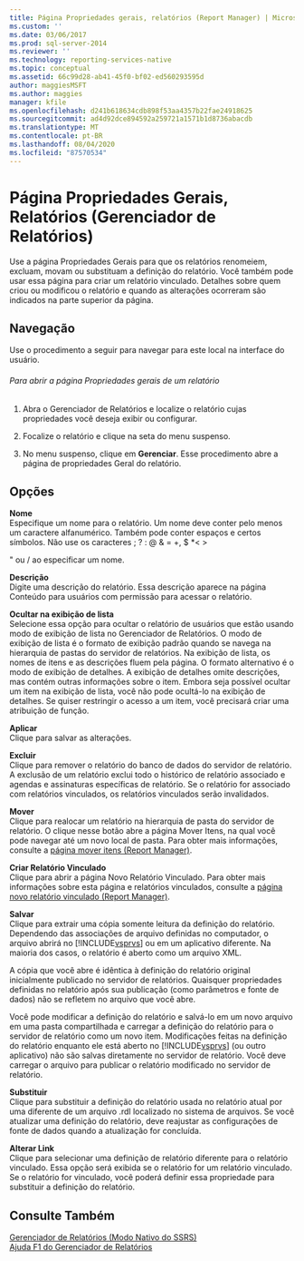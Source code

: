 ```yaml
---
title: Página Propriedades gerais, relatórios (Report Manager) | Microsoft Docs
ms.custom: ''
ms.date: 03/06/2017
ms.prod: sql-server-2014
ms.reviewer: ''
ms.technology: reporting-services-native
ms.topic: conceptual
ms.assetid: 66c99d28-ab41-45f0-bf02-ed560293595d
author: maggiesMSFT
ms.author: maggies
manager: kfile
ms.openlocfilehash: d241b618634cdb898f53aa4357b22fae24918625
ms.sourcegitcommit: ad4d92dce894592a259721a1571b1d8736abacdb
ms.translationtype: MT
ms.contentlocale: pt-BR
ms.lasthandoff: 08/04/2020
ms.locfileid: "87570534"
---
```

# <a name="general-properties-page-reports-report-manager"></a>Página Propriedades Gerais, Relatórios (Gerenciador de Relatórios)
  Use a página Propriedades Gerais para que os relatórios renomeiem, excluam, movam ou substituam a definição do relatório. Você também pode usar essa página para criar um relatório vinculado. Detalhes sobre quem criou ou modificou o relatório e quando as alterações ocorreram são indicados na parte superior da página.  
  
## <a name="navigation"></a>Navegação  
 Use o procedimento a seguir para navegar para este local na interface do usuário.  
  
###### <a name="to-open-the-general-properties-page-for-a-report"></a>Para abrir a página Propriedades gerais de um relatório  
  
1.  Abra o Gerenciador de Relatórios e localize o relatório cujas propriedades você deseja exibir ou configurar.  
  
2.  Focalize o relatório e clique na seta do menu suspenso.  
  
3.  No menu suspenso, clique em **Gerenciar**. Esse procedimento abre a página de propriedades Geral do relatório.  
  
## <a name="options"></a>Opções  
 **Nome**  
 Especifique um nome para o relatório. Um nome deve conter pelo menos um caractere alfanumérico. Também pode conter espaços e certos símbolos. Não use os caracteres ; ? : \@ & = +, $ *\< >  
  
 " ou / ao especificar um nome.  
  
 **Descrição**  
 Digite uma descrição do relatório. Essa descrição aparece na página Conteúdo para usuários com permissão para acessar o relatório.  
  
 **Ocultar na exibição de lista**  
 Selecione essa opção para ocultar o relatório de usuários que estão usando modo de exibição de lista no Gerenciador de Relatórios. O modo de exibição de lista é o formato de exibição padrão quando se navega na hierarquia de pastas do servidor de relatórios. Na exibição de lista, os nomes de itens e as descrições fluem pela página. O formato alternativo é o modo de exibição de detalhes. A exibição de detalhes omite descrições, mas contém outras informações sobre o item. Embora seja possível ocultar um item na exibição de lista, você não pode ocultá-lo na exibição de detalhes. Se quiser restringir o acesso a um item, você precisará criar uma atribuição de função.  
  
 **Aplicar**  
 Clique para salvar as alterações.  
  
 **Excluir**  
 Clique para remover o relatório do banco de dados do servidor de relatório. A exclusão de um relatório exclui todo o histórico de relatório associado e agendas e assinaturas específicas de relatório. Se o relatório for associado com relatórios vinculados, os relatórios vinculados serão invalidados.  
  
 **Mover**  
 Clique para realocar um relatório na hierarquia de pasta do servidor de relatório. O clique nesse botão abre a página Mover Itens, na qual você pode navegar até um novo local de pasta. Para obter mais informações, consulte a [página mover itens &#40;Report Manager&#41;](../../2014/reporting-services/move-items-page-report-manager.md).  
  
 **Criar Relatório Vinculado**  
 Clique para abrir a página Novo Relatório Vinculado. Para obter mais informações sobre esta página e relatórios vinculados, consulte a [página novo relatório vinculado &#40;Report Manager&#41;](../../2014/reporting-services/new-linked-report-page-report-manager.md).  
  
 **Salvar**  
 Clique para extrair uma cópia somente leitura da definição do relatório. Dependendo das associações de arquivo definidas no computador, o arquivo abrirá no [!INCLUDE[vsprvs](../includes/vsprvs-md.md)] ou em um aplicativo diferente. Na maioria dos casos, o relatório é aberto como um arquivo XML.  
  
 A cópia que você abre é idêntica à definição do relatório original inicialmente publicado no servidor de relatórios. Quaisquer propriedades definidas no relatório após sua publicação (como parâmetros e fonte de dados) não se refletem no arquivo que você abre.  
  
 Você pode modificar a definição do relatório e salvá-lo em um novo arquivo em uma pasta compartilhada e carregar a definição do relatório para o servidor de relatório como um novo item. Modificações feitas na definição do relatório enquanto ele está aberto no [!INCLUDE[vsprvs](../includes/vsprvs-md.md)] (ou outro aplicativo) não são salvas diretamente no servidor de relatório. Você deve carregar o arquivo para publicar o relatório modificado no servidor de relatório.  
  
 **Substituir**  
 Clique para substituir a definição do relatório usada no relatório atual por uma diferente de um arquivo .rdl localizado no sistema de arquivos. Se você atualizar uma definição do relatório, deve reajustar as configurações de fonte de dados quando a atualização for concluída.  
  
 **Alterar Link**  
 Clique para selecionar uma definição de relatório diferente para o relatório vinculado. Essa opção será exibida se o relatório for um relatório vinculado. Se o relatório for vinculado, você poderá definir essa propriedade para substituir a definição do relatório.  
  
## <a name="see-also"></a>Consulte Também  
 [Gerenciador de Relatórios &#40;Modo Nativo do SSRS&#41;](../../2014/reporting-services/report-manager-ssrs-native-mode.md)   
 [Ajuda F1 do Gerenciador de Relatórios](../../2014/reporting-services/report-manager-f1-help.md)  
  
  

